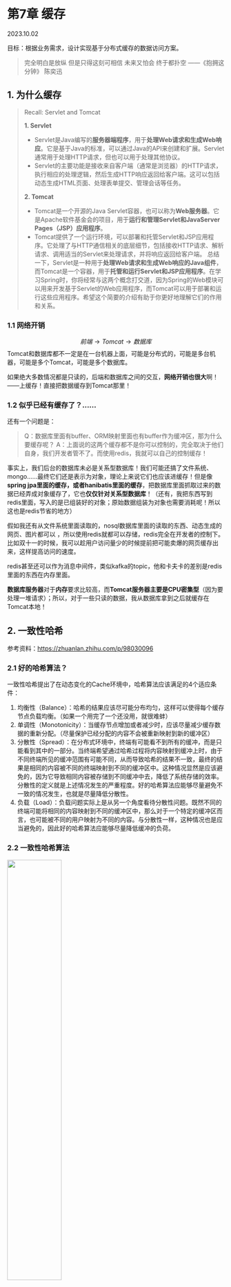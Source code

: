 # 第7章 缓存

2023.10.02

目标：根据业务需求，设计实现基于分布式缓存的数据访问方案。

> 完全明白是放纵
但是只得这刻可相信
未来又怕会
终于都扑空
——《抱拥这分钟》 陈奕迅


## 1. 为什么缓存

> Recall: Servlet and Tomcat
> 
>  **1. Servlet**
>- Servlet是Java编写的**服务器端程序**，用于**处理Web请求和生成Web响应**。它是基于Java的标准，可以通过Java的API来创建和扩展。Servlet通常用于处理HTTP请求，但也可以用于处理其他协议。
>- Servlet的主要功能是接收来自客户端（通常是浏览器）的HTTP请求，执行相应的处理逻辑，然后生成HTTP响应返回给客户端。这可以包括动态生成HTML页面、处理表单提交、管理会话等任务。
>
> **2. Tomcat**
>- Tomcat是一个开源的Java Servlet容器，也可以称为**Web服务器**。它是Apache软件基金会的项目，用于**运行和管理Servlet和JavaServer Pages（JSP）应用程序**。
>- Tomcat提供了一个运行环境，可以部署和托管Servlet和JSP应用程序。它处理了与HTTP通信相关的底层细节，包括接收HTTP请求、解析请求、调用适当的Servlet来处理请求，并将响应返回给客户端。
> 总结一下，Servlet是一种用于**处理Web请求和生成Web响应的Java组件**，而Tomcat是一个容器，用于**托管和运行Servlet和JSP应用程序**。在学习Spring时，你将经常与这两个概念打交道，因为Spring的Web模块可以用来开发基于Servlet的Web应用程序，而Tomcat可以用于部署和运行这些应用程序。希望这个简要的介绍有助于你更好地理解它们的作用和关系。


### 1.1 网络开销

$$ 前端 \rightarrow Tomcat \rightarrow 数据库 $$
Tomcat和数据库都不一定是在一台机器上面，可能是分布式的，可能是多台机器，可能是多个Tomcat，可能是多个数据库。

如果绝大多数情况都是只读的，后端和数据库之间的交互，**网络开销也很大**啊！
——上缓存！直接把数据缓存到Tomcat那里！

### 1.2 似乎已经有缓存了？……

还有一个问题是：
> Q：数据库里面有buffer、ORM映射里面也有buffer作为缓冲区，那为什么要缓存呢？
> A：上面说的这两个缓存都不是你可以控制的，完全取决于他们自身，我们开发者管不了。而使用redis，我就可以自己的控制缓存！

事实上，我们后台的数据库未必是关系型数据库！我们可能还搞了文件系统、mongo……最终它们还是表示为对象，理论上来说它们也应该进缓存！但是像**spring jpa里面的缓存，或者hanibatis里面的缓存**，把数据库里面抓取过来的数据已经弄成对象缓存了，它也**仅仅针对关系型数据库**！（还有，我把东西写到redis里面，写入的是已组装好的对象；原始数据组装为对象也需要消耗呢！所以这也是redis节省的地方）

假如我还有从文件系统里面读取的，nosql数据库里面的读取的东西、动态生成的网页、图片都可以 ，所以使用redis就都可以存储，redis完全在开发者的控制下。比如双十一的时候，我可以趁用户访问量少的时候提前把可能卖爆的网页缓存出来，这样提高访问的速度。

redis甚至还可以作为消息中间件，类似kafka的topic，他和卡夫卡的差别是redis里面的东西在内存里面。

**数据库服务器**对于**内存**要求比较高，而**Tomcat服务器主要是CPU密集型**（因为要处理一堆请求）；所以，对于一些只读的数据，我从数据库拿到之后就缓存在Tomcat本地！

## 2. 一致性哈希

参考资料：https://zhuanlan.zhihu.com/p/98030096

### 2.1 好的哈希算法？

一致性哈希提出了在动态变化的Cache环境中，哈希算法应该满足的4个适应条件：
1. 均衡性（Balance）：哈希的结果应该尽可能分布均匀，这样可以使得每个缓存节点负载均衡。（如果一个用完了一个还没用，就很难蚌）
2. 单调性（Monotonicity）：当缓存节点增加或者减少时，应该尽量减少缓存数据的重新分配。（尽量保护已经分配的内容不会被重新映射到新的缓冲区）
3. 分散性（Spread）：在分布式环境中，终端有可能看不到所有的缓冲，而是只能看到其中的一部分。当终端希望通过哈希过程将内容映射到缓冲上时，由于不同终端所见的缓冲范围有可能不同，从而导致哈希的结果不一致，最终的结果是相同的内容被不同的终端映射到不同的缓冲区中。这种情况显然是应该避免的，因为它导致相同内容被存储到不同缓冲中去，降低了系统存储的效率。分散性的定义就是上述情况发生的严重程度。好的哈希算法应能够尽量避免不一致的情况发生，也就是尽量降低分散性。
4. 负载（Load）：负载问题实际上是从另一个角度看待分散性问题。既然不同的终端可能将相同的内容映射到不同的缓冲区中，那么对于一个特定的缓冲区而言，也可能被不同的用户映射为不同的内容。与分散性一样，这种情况也是应当避免的，因此好的哈希算法应能够尽量降低缓冲的负荷。

### 2.2 一致性哈希算法

<img src="./res/hash.png" width="50%" />

按照常用的hash算法，来将对应的key哈希到一个具有$2^32$个节点的空间中；现在我们将这些数字头尾相连，结合成一个闭合环形。

然后我们**映射服务器节点**。具体可以选择服务器的ip或唯一主机名作为关键字进行哈希，这样每台机器就能确定其在哈希环上的位置。假设我们将四台服务器使用ip地址哈希后在环空间上。

然后我们将objectA、objectB、objectC、objectD四个对象通过特定的Hash函数计算出对应的key值，然后散列到Hash环上,然后从数据所在位置沿环顺时针“行走”，第一台遇到的服务器就是其应该定位到的服务器。

**服务器的删除与添加**
1. 如果此时NodeC宕机了，此时Object A、B、D不会受到影响，只有Object C会重新分配到Node D上面去，而其他数据对象不会发生变化；
2. 如果在环境中新增一台服务器Node X，通过hash算法将Node X映射到环中，通过按顺时针迁移的规则，那么Object C被迁移到了Node X中，其它对象还保持这原有的存储位置。通过对节点的添加和删除的分析，一致性哈希算法在保持了单调性的同时，还是数据的迁移达到了最小，这样的算法对分布式集群来说是非常合适的，避免了大量数据迁移，减小了服务器的的压力。

<img src="./res/hash2.png" width="50%" />

### 2.3 虚拟节点

当服务器节点比较少的时候，会出现一个问题，就是此时必然造成大量数据集中到一个节点上面，极少数数据集中到另外的节点上面。

为了解决这种数据倾斜问题，一致性哈希算法引入了虚拟节点机制，即对每一个服务节点计算多个哈希，每个计算结果位置都放置一个此服务节点，称为虚拟节点。具体做法可以先确定每个物理节点关联的虚拟节点数量，然后在ip或者主机名后面增加编号。例如上面的情况，可以为每台服务器计算三个虚拟节点，于是可以分别计算 “Node A#1”、“Node A#2”、“Node A#3”、“Node B#1”、“Node B#2”、“Node B#3”的哈希值，于是形成六个虚拟节点：

<img src="./res/hash3.png" width="50%" />

同时数据定位算法不变，只是多了一步虚拟节点到实际节点的映射，例如定位到“Node A#1”、“Node A#2”、“Node A#3”三个虚拟节点的数据均定位到Node A上。这样就解决了服务节点少时数据倾斜的问题。每个物理节点关联的虚拟节点数量就根据具体的生产环境情况再确定。

## 3. Redis!

### 3.1 基本概念

- key-value store
- **NoSQL** database

可以有主从备份（缓存怎么会有主从备份？因为有人把它当NoSQL数据库用……）、集群化部署

什么东西放缓存：按照上课讲的，那就是：
1. 经常用到的东西
2. 经常涉及到读取操作的，而很少涉及到写的操作的
3. 中间计算的结果
4. 经常要写的东西不要放入缓存

### 3.2 spring！

> **概念：什么是序列化？**
> 两个进程之间通信（夏老师讲的cse！），实际上是一件很麻烦的事情！
> Tomcat在一台服务器跑我们的应用，redis也在另一台跑着，它们是两个进程。
> Tomcat写了无论哪个地址，我想访问你redis那边的地址，我访问不到啊！进程间所谓的通信就是传输数据；比如我要传输一个object，我把它转化为一个字节数组`byte[]`，这就是序列化；然后你收到了这个字节数组，你就把它反序列化，就变成了一个object。

写一个`RedisConfig.java`的配置类，然后写个`yaml`文件，用！

## 4. 分布式缓存

- 为什么需要分布式缓存：因为一个机器的缓存可能不够，**物理上多个机器，实际逻辑上是一个大的缓存**，可以充分利用多个机器的内存；
- 稳定可以备份，可靠性增加。